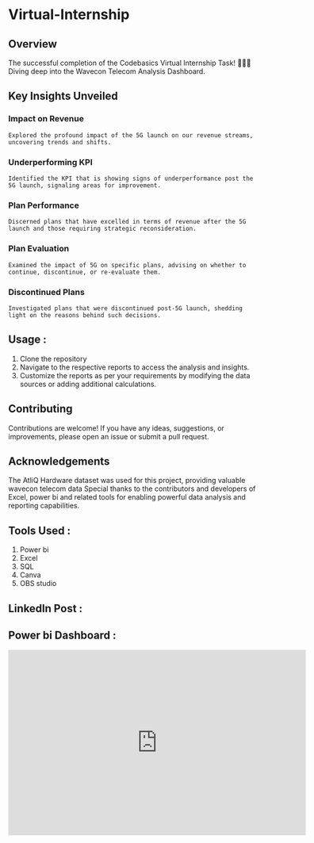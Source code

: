 # Virtual-Internship
## Overview
The successful completion of the Codebasics Virtual Internship Task! 🎉👨‍💻 Diving deep into the Wavecon Telecom Analysis Dashboard.

## Key Insights Unveiled

### Impact on Revenue
    Explored the profound impact of the 5G launch on our revenue streams, uncovering trends and shifts.

### Underperforming KPI
    Identified the KPI that is showing signs of underperformance post the 5G launch, signaling areas for improvement.

### Plan Performance
    Discerned plans that have excelled in terms of revenue after the 5G launch and those requiring strategic reconsideration.

### Plan Evaluation
    Examined the impact of 5G on specific plans, advising on whether to continue, discontinue, or re-evaluate them.

### Discontinued Plans
    Investigated plans that were discontinued post-5G launch, shedding light on the reasons behind such decisions.

## Usage :
1. Clone the repository
2. Navigate to the respective reports to access the analysis and insights.
3. Customize the reports as per your requirements by modifying the data sources or adding additional calculations.

## Contributing
Contributions are welcome! If you have any ideas, suggestions, or improvements, please open an issue or submit a pull request.

## Acknowledgements
The AtliQ Hardware dataset was used for this project, providing valuable wavecon telecom data
Special thanks to the contributors and developers of Excel, power bi and  related tools for enabling powerful data analysis and reporting capabilities.


## Tools Used : 
1. Power bi 
2. Excel
3. SQL
4. Canva
5. OBS studio


## Linkedln Post : 


## Power bi Dashboard :
<iframe title="Wavecon_dashboard_analysis1" width="600" height="373.5" src="https://app.powerbi.com/view?r=eyJrIjoiOTE4N2JmMzAtNzViYS00YWI4LTliZDctM2Y4ZTM5ZDM0ZTg4IiwidCI6ImM2ZTU0OWIzLTVmNDUtNDAzMi1hYWU5LWQ0MjQ0ZGM1YjJjNCJ9&pageName=ReportSection16b73cde20cf3ed17b51" frameborder="0" allowFullScreen="true"></iframe>
